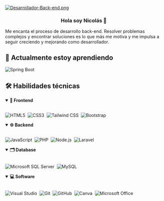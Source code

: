 [![Desarrollador-Back-end.png](https://i.postimg.cc/WbY18FJb/Desarrollador-Back-end.png)](https://postimg.cc/crYW4JmV)
<h3 align="center">Hola soy Nicolás 👋</h3>

Me encanta el proceso de desarrollo back-end. Resolver problemas complejos y encontrar soluciones es lo que más me motiva y me impulsa a seguir creciendo y mejorando como desarrollador.
## 🌱 Actualmente estoy aprendiendo
![Spring Boot](https://img.shields.io/badge/Spring%20Boot-6DB33F?style=for-the-badge&logo=SpringBoot&logoColor=white)
## 🛠️ Habilidades técnicas
<details open>
<summary><b>🎨 Frontend</b></summary>
<br>
  
![HTML5](https://img.shields.io/badge/-HTML5-E34F26?style=for-the-badge&logo=html5&logoColor=white)&nbsp;
![CSS3](https://img.shields.io/badge/-CSS3-1572B6?style=for-the-badge&logo=css3)&nbsp;
![Tailwind CSS](https://img.shields.io/badge/Tailwind%20CSS-06B6D4?style=for-the-badge&logo=Tailwind%20CSS&logoColor=white)&nbsp;
![Bootstrap](https://img.shields.io/badge/-Bootstrap-563D7C?style=for-the-badge&logo=bootstrap)&nbsp;
  
</details>

<details open>
<summary><b>⚙️ Backend</b></summary>
<br>
  
![JavaScript](https://img.shields.io/badge/-JavaScript-F7DF1E?style=for-the-badge&logo=JavaScript&logoColor=black)&nbsp;
![PHP](https://img.shields.io/badge/-PHP-777BB4?style=for-the-badge&logo=Php&logoColor=white)&nbsp;
![Node.js](https://img.shields.io/badge/-Node.js-black?style=for-the-badge&logo=Node.js&logoColor=339933)&nbsp;
![Laravel](https://img.shields.io/badge/-Laravel-FF2D20?style=for-the-badge&logo=Laravel&logoColor=white)&nbsp;
  
</details>

<details open>
<summary><b>🗂️ Database</b></summary>
<br>
  
![Microsoft SQL Server](https://img.shields.io/badge/-%20SQL%20Server-CC2927?style=for-the-badge&logo=Microsoft%20SQL%20Server&logoColor=white)&nbsp;
![MySQL](https://img.shields.io/badge/-%20SQL%20Server-4479A1?style=for-the-badge&logo=MySQL&logoColor=white)&nbsp;


</details>

<details open>
<summary><b>💻 Software</b></summary>
<br>

![Visual Studio](https://img.shields.io/badge/-Visual%20Studio%20Code-007ACC?style=for-the-badge&logo=Visual%20Studio%20Code&logoColor=white)&nbsp;
![Git](https://img.shields.io/badge/-Git-F05032?style=for-the-badge&logo=git&logoColor=white)&nbsp;
![GitHub](https://img.shields.io/badge/-Github-181717?style=for-the-badge&logo=Github&logoColor=white)&nbsp;
![Canva](https://img.shields.io/badge/-Canva-00C4CC?style=for-the-badge&logo=Canva&logoColor=white)&nbsp;
![Microsoft Office](https://img.shields.io/badge/-Microsoft%20Office-D83B01?style=for-the-badge&logo=Microsoft%20Office&logoColor=white)&nbsp;
  
</details>


<!--
**NicolasOrrego/NicolasOrrego** is a ✨ _special_ ✨ repository because its `README.md` (this file) appears on your GitHub profile.

Here are some ideas to get you started:

- 🔭 I’m currently working on ...
- 🌱 I’m currently learning ...
- 👯 I’m looking to collaborate on ...
- 🤔 I’m looking for help with ...
- 💬 Ask me about ...
- 📫 How to reach me: ...
- 😄 Pronouns: ...
- ⚡ Fun fact: ...
-->
